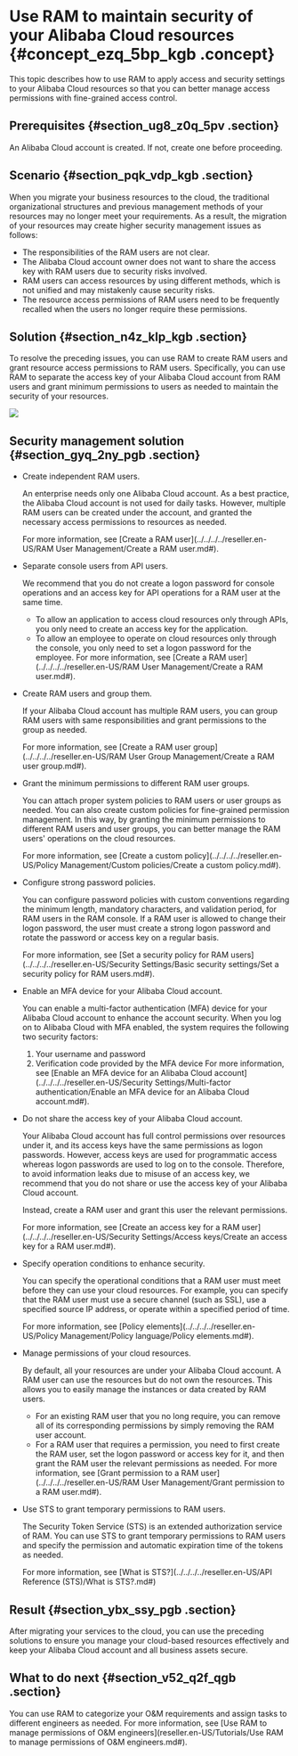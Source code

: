 # Use RAM to maintain security of your Alibaba Cloud resources {#concept_ezq_5bp_kgb .concept}

This topic describes how to use RAM to apply access and security settings to your Alibaba Cloud resources so that you can better manage access permissions with fine-grained access control.

## Prerequisites {#section_ug8_z0q_5pv .section}

An Alibaba Cloud account is created. If not, create one before proceeding.

## Scenario {#section_pqk_vdp_kgb .section}

When you migrate your business resources to the cloud, the traditional organizational structures and previous management methods of your resources may no longer meet your requirements. As a result, the migration of your resources may create higher security management issues as follows:

-   The responsibilities of the RAM users are not clear.
-   The Alibaba Cloud account owner does not want to share the access key with RAM users due to security risks involved.
-   RAM users can access resources by using different methods, which is not unified and may mistakenly cause security risks.
-   The resource access permissions of RAM users need to be frequently recalled when the users no longer require these permissions.

## Solution {#section_n4z_klp_kgb .section}

To resolve the preceding issues, you can use RAM to create RAM users and grant resource access permissions to RAM users. Specifically, you can use RAM to separate the access key of your Alibaba Cloud account from RAM users and grant minimum permissions to users as needed to maintain the security of your resources.

![](http://static-aliyun-doc.oss-cn-hangzhou.aliyuncs.com/assets/img/97386/156870371337013_en-US.png)

## Security management solution {#section_gyq_2ny_pgb .section}

-   Create independent RAM users.

    An enterprise needs only one Alibaba Cloud account. As a best practice, the Alibaba Cloud account is not used for daily tasks. However, multiple RAM users can be created under the account, and granted the necessary access permissions to resources as needed.

    For more information, see [Create a RAM user](../../../../reseller.en-US/RAM User Management/Create a RAM user.md#).

-   Separate console users from API users.

    We recommend that you do not create a logon password for console operations and an access key for API operations for a RAM user at the same time.

    -   To allow an application to access cloud resources only through APIs, you only need to create an access key for the application.
    -   To allow an employee to operate on cloud resources only through the console, you only need to set a logon password for the employee.
    For more information, see [Create a RAM user](../../../../reseller.en-US/RAM User Management/Create a RAM user.md#).

-   Create RAM users and group them.

    If your Alibaba Cloud account has multiple RAM users, you can group RAM users with same responsibilities and grant permissions to the group as needed.

    For more information, see [Create a RAM user group](../../../../reseller.en-US/RAM User Group Management/Create a RAM user group.md#).

-   Grant the minimum permissions to different RAM user groups.

    You can attach proper system policies to RAM users or user groups as needed. You can also create custom policies for fine-grained permission management. In this way, by granting the minimum permissions to different RAM users and user groups, you can better manage the RAM users' operations on the cloud resources.

    For more information, see [Create a custom policy](../../../../reseller.en-US/Policy Management/Custom policies/Create a custom policy.md#).

-   Configure strong password policies.

    You can configure password policies with custom conventions regarding the minimum length, mandatory characters, and validation period, for RAM users in the RAM console. If a RAM user is allowed to change their logon password, the user must create a strong logon password and rotate the password or access key on a regular basis.

    For more information, see [Set a security policy for RAM users](../../../../reseller.en-US/Security Settings/Basic security settings/Set a security policy for RAM users.md#).

-   Enable an MFA device for your Alibaba Cloud account.

    You can enable a multi-factor authentication \(MFA\) device for your Alibaba Cloud account to enhance the account security. When you log on to Alibaba Cloud with MFA enabled, the system requires the following two security factors:

    1.  Your username and password
    2.  Verification code provided by the MFA device
    For more information, see [Enable an MFA device for an Alibaba Cloud account](../../../../reseller.en-US/Security Settings/Multi-factor authentication/Enable an MFA device for an Alibaba Cloud account.md#).

-   Do not share the access key of your Alibaba Cloud account.

    Your Alibaba Cloud account has full control permissions over resources under it, and its access keys have the same permissions as logon passwords. However, access keys are used for programmatic access whereas logon passwords are used to log on to the console. Therefore, to avoid information leaks due to misuse of an access key, we recommend that you do not share or use the access key of your Alibaba Cloud account.

    Instead, create a RAM user and grant this user the relevant permissions.

    For more information, see [Create an access key for a RAM user](../../../../reseller.en-US/Security Settings/Access keys/Create an access key for a RAM user.md#).

-   Specify operation conditions to enhance security.

    You can specify the operational conditions that a RAM user must meet before they can use your cloud resources. For example, you can specify that the RAM user must use a secure channel \(such as SSL\), use a specified source IP address, or operate within a specified period of time.

    For more information, see [Policy elements](../../../../reseller.en-US/Policy Management/Policy language/Policy elements.md#).

-   Manage permissions of your cloud resources.

    By default, all your resources are under your Alibaba Cloud account. A RAM user can use the resources but do not own the resources. This allows you to easily manage the instances or data created by RAM users.

    -   For an existing RAM user that you no long require, you can remove all of its corresponding permissions by simply removing the RAM user account.
    -   For a RAM user that requires a permission, you need to first create the RAM user, set the logon password or access key for it, and then grant the RAM user the relevant permissions as needed.
    For more information, see [Grant permission to a RAM user](../../../../reseller.en-US/RAM User Management/Grant permission to a RAM user.md#).

-   Use STS to grant temporary permissions to RAM users.

    The Security Token Service \(STS\) is an extended authorization service of RAM. You can use STS to grant temporary permissions to RAM users and specify the permission and automatic expiration time of the tokens as needed.

    For more information, see [What is STS?](../../../../reseller.en-US/API Reference (STS)/What is STS?.md#)


## Result {#section_ybx_ssy_pgb .section}

After migrating your services to the cloud, you can use the preceding solutions to ensure you manage your cloud-based resources effectively and keep your Alibaba Cloud account and all business assets secure.

## What to do next {#section_v52_q2f_qgb .section}

You can use RAM to categorize your O&M requirements and assign tasks to different engineers as needed. For more information, see [Use RAM to manage permissions of O&M engineers](reseller.en-US/Tutorials/Use RAM to manage permissions of O&M engineers.md#).

